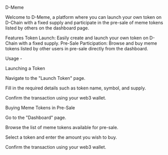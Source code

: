 D-Meme

Welcome to D-Meme, a platform where you can launch your own token on D-Chain with a fixed supply and participate in the pre-sale of meme tokens listed by others on the dashboard page.

Features
Token Launch: Easily create and launch your own token on D-Chain with a fixed supply.
Pre-Sale Participation: Browse and buy meme tokens listed by other users in pre-sale directly from the dashboard.



Usage -

Launching a Token

Navigate to the "Launch Token" page.

Fill in the required details such as token name, symbol, and supply.

Confirm the transaction using your web3 wallet.

Buying Meme Tokens in Pre-Sale

Go to the "Dashboard" page.

Browse the list of meme tokens available for pre-sale.

Select a token and enter the amount you wish to buy.

Confirm the transaction using your web3 wallet.
